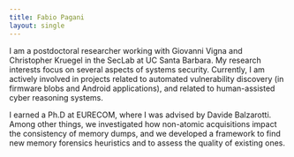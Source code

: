 ```yaml
---
title: Fabio Pagani
layout: single
---
```

 I am a postdoctoral researcher working with Giovanni Vigna and Christopher Kruegel in the SecLab at UC Santa Barbara. My research interests focus on several aspects of systems security. Currently, I am actively involved in projects related to automated vulnerability discovery (in firmware blobs and Android applications), and related to human-assisted cyber reasoning systems.

I earned a Ph.D at EURECOM, where I was advised by Davide Balzarotti. Among other things, we investigated how non-atomic acquisitions impact the consistency of memory dumps, and we developed a framework to find new memory forensics heuristics and to assess the quality of existing ones. 
